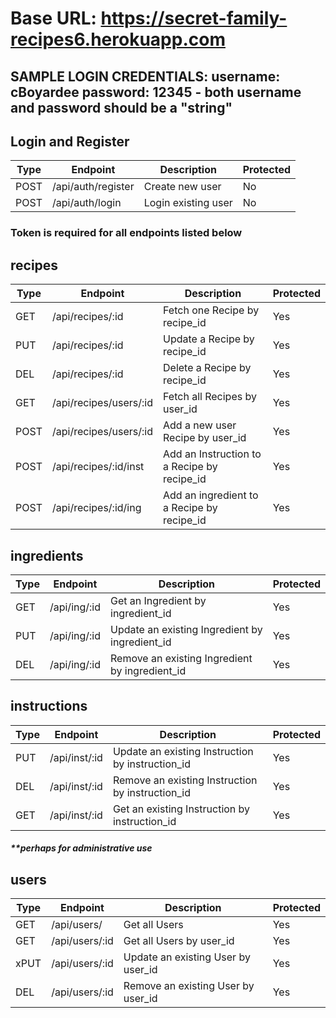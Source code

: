 # Base URL: https://secret-family-recipes6.herokuapp.com

## SAMPLE LOGIN CREDENTIALS: username: cBoyardee password: 12345 - both username and password should be a "string"

## Login and Register

| Type | Endpoint           | Description         | Protected |
| ---- | ------------------ | ------------------- | --------- |
| POST | /api/auth/register | Create new user     | No        |
| POST | /api/auth/login    | Login existing user | No        |

### Token is required for all endpoints listed below

## recipes

| Type | Endpoint               | Description                                 | Protected |
| ---- | ---------------------- | ------------------------------------------- | --------- |
| GET  | /api/recipes/:id       | Fetch one Recipe by recipe_id               | Yes       |
| PUT  | /api/recipes/:id       | Update a Recipe by recipe_id                | Yes       |
| DEL  | /api/recipes/:id       | Delete a Recipe by recipe_id                | Yes       |
| GET  | /api/recipes/users/:id | Fetch all Recipes by user_id                | Yes       |
| POST | /api/recipes/users/:id | Add a new user Recipe by user_id            | Yes       |
| POST | /api/recipes/:id/inst  | Add an Instruction to a Recipe by recipe_id | Yes       |
| POST | /api/recipes/:id/ing   | Add an ingredient to a Recipe by recipe_id  | Yes       |

## ingredients

| Type | Endpoint     | Description                                    | Protected |
| ---- | ------------ | ---------------------------------------------- | --------- |
| GET  | /api/ing/:id | Get an Ingredient by ingredient_id             | Yes       |
| PUT  | /api/ing/:id | Update an existing Ingredient by ingredient_id | Yes       |
| DEL  | /api/ing/:id | Remove an existing Ingredient by ingredient_id | Yes       |

## instructions

| Type | Endpoint      | Description                                      | Protected |
| ---- | ------------- | ------------------------------------------------ | --------- |
| PUT  | /api/inst/:id | Update an existing Instruction by instruction_id | Yes       |
| DEL  | /api/inst/:id | Remove an existing Instruction by instruction_id | Yes       |
| GET  | /api/inst/:id | Get an existing Instruction by instruction_id    | Yes       |

##### \*\*perhaps for administrative use

## users

| Type | Endpoint       | Description                        | Protected |
| ---- | -------------- | ---------------------------------- | --------- |
| GET  | /api/users/    | Get all Users                      | Yes       |
| GET  | /api/users/:id | Get all Users by user_id           | Yes       |
| xPUT | /api/users/:id | Update an existing User by user_id | Yes       |
| DEL  | /api/users/:id | Remove an existing User by user_id | Yes       |
